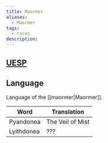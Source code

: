 ```yaml
---
title: Maormer
aliases:
  - Maormer
tags:
  - races
description:
---
```

## [UESP](https://en.uesp.net/wiki/Lore:Maormer)
## Language
Language of the [[maormer|Maormer]].

| Word       | Translation      |
| ---------- | ---------------- |
| Pyandonea  | The Veil of Mist |
| Lyithdonea | ???              |
